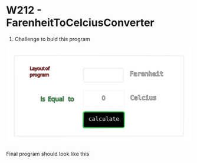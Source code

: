 # W212 - FarenheitToCelciusConverter

1. Challenge to buld this program

![](./lay.svg)

Final program should look like this
